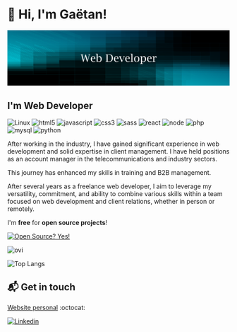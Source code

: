 # :wave: Hi, I'm Gaëtan!

![Profil image](https://github.com/gtcore902/gtcore902/blob/master/github_banner.png)

## I'm Web Developer

![Linux](https://img.shields.io/badge/Linux-FCC624?style=for-the-badge&logo=linux&logoColor=black) ![html5](https://img.shields.io/badge/html5-%23E34F26.svg?style=for-the-badge&logo=html5&logoColor=white)   ![javascript](https://img.shields.io/badge/JavaScript-F7DF1E?style=for-the-badge&logo=javascript&logoColor=black) ![css3](https://img.shields.io/badge/css3-%231572B6.svg?style=for-the-badge&logo=css3&logoColor=white) ![sass](https://img.shields.io/badge/SASS-hotpink.svg?style=for-the-badge&logo=SASS&logoColor=white) ![react](https://shields.io/badge/react-black?logo=react&style=for-the-badge) ![node](https://img.shields.io/badge/Node.js-43853D?style=for-the-badge&logo=node.js&logoColor=white) ![php](https://img.shields.io/badge/php-%23777BB4.svg?style=for-the-badge&logo=php&logoColor=white) ![mysql](https://img.shields.io/badge/mysql-%2300f.svg?style=for-the-badge&logo=mysql&logoColor=white)  ![python](https://img.shields.io/badge/python-%2314354C.svg?style=for-the-badge&logo=python&logoColor=white)

After working in the industry, I have gained significant experience in web development and solid expertise in client management. I have held positions as an account manager in the telecommunications and industry sectors.

This journey has enhanced my skills in training and B2B management.

After several years as a freelance web developer, I aim to leverage my versatility, commitment, and ability to combine various skills within a team focused on web development and client relations, whether in person or remotely.

I'm **free** for **open source projects**! 

[![Open Source? Yes!](https://badgen.net/badge/Open%20Source%20%3F/Yes%21/blue?icon=github)](https://github.com/Naereen/badges/)

<img src="https://github-readme-stats.vercel.app/api/top-langs?username=gtcore902&show_icons=true&locale=en&layout=compact&theme=chartreuse-dark" alt="ovi" />

![Top Langs](https://github-readme-stats.vercel.app/api/top-langs/?username=gtcore902&langs_count=8)

## :mailbox_with_mail: Get in touch

[Website personal](https://www.gaetantremois.fr) :octocat:

[![Linkedin](https://img.shields.io/badge/LinkedIn-0077B5?style=for-the-badge&logo=linkedin&logoColor=white)](https://www.linkedin.com/in/ga%C3%ABtan-tremois-a956a91a3/)
